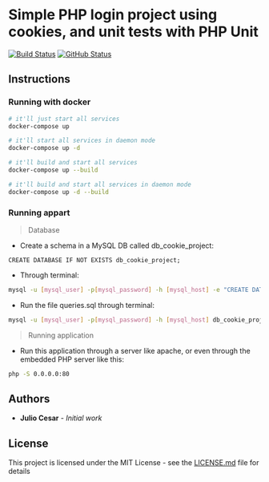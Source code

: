 
# Simple PHP login project using cookies, and unit tests with PHP Unit

[![Build Status](https://badgen.net/travis/julio-cesar-development/simple-php-cookies?icon=travis&color=green)](https://travis-ci.org/julio-cesar-development/simple-php-cookies)
[![GitHub Status](https://badgen.net/github/status/julio-cesar-development/simple-php-cookies)](https://github.com/julio-cesar-development/simple-php-cookies)

## Instructions

### Running with docker

```bash
# it'll just start all services
docker-compose up

# it'll start all services in daemon mode
docker-compose up -d

# it'll build and start all services
docker-compose up --build

# it'll build and start all services in daemon mode
docker-compose up -d --build
```

### Running appart

> Database

* Create a schema in a MySQL DB called db_cookie_project:

```mysql
CREATE DATABASE IF NOT EXISTS db_cookie_project;
```

* Through terminal:

```bash
mysql -u [mysql_user] -p[mysql_password] -h [mysql_host] -e "CREATE DATABASE IF NOT EXISTS db_cookie_project;"
```

* Run the file queries.sql through terminal:

```bash
mysql -u [mysql_user] -p[mysql_password] -h [mysql_host] db_cookie_project < queries.sql
```

> Running application

* Run this application through a server like apache, or even through the embedded PHP server like this:

```bash
php -S 0.0.0.0:80
```

## Authors

* **Julio Cesar** - *Initial work*

## License

This project is licensed under the MIT License - see the [LICENSE.md](LICENSE.md) file for details
